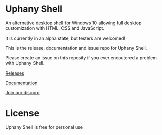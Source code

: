 # Uphany Shell

An alternative desktop shell for Windows 10 allowing full desktop customization with HTML, CSS and JavaScript.

It is currently in an alpha state, but testers are welcomed!

This is the release, documentation and issue repo for Uphany Shell.

Please create an issue on this reposity if you ever encoutered a problem with Uphany Shell.

[Releases](https://github.com/Superxwolf/Uphany_Shell/releases)

[Documentation](https://superxwolf.github.io/Uphany_Shell)

[Join our discord](https://discord.gg/TJHx2kgsNZ)

# License

Uphany Shell is free for personal use
